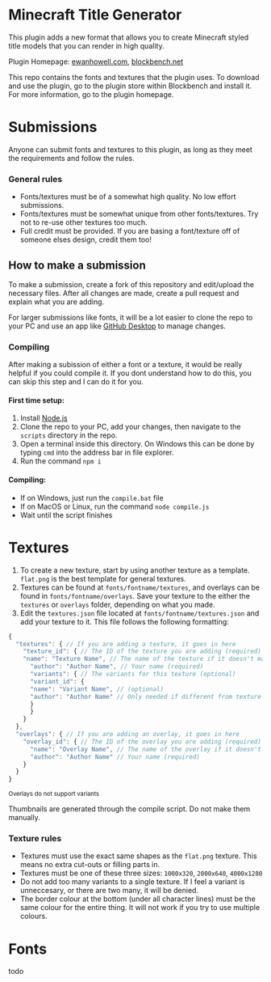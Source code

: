 # Minecraft Title Generator
This plugin adds a new format that allows you to create Minecraft styled title models that you can render in high quality.

Plugin Homepage: [ewanhowell.com](https://ewanhowell.com/plugins/minecraft-title-generator), [blockbench.net](https://www.blockbench.net/plugins/minecraft_title_generator)

This repo contains the fonts and textures that the plugin uses. To download and use the plugin, go to the plugin store within Blockbench and install it. For more information, go to the plugin homepage.

# Submissions
Anyone can submit fonts and textures to this plugin, as long as they meet the requirements and follow the rules.

### General rules
- Fonts/textures must be of a somewhat high quality. No low effort submissions.
- Fonts/textures must be somewhat unique from other fonts/textures. Try not to re-use other textures too much.
- Full credit must be provided. If you are basing a font/texture off of someone elses design, credit them too!

## How to make a submission
To make a submission, create a fork of this repository and edit/upload the necessary files. After all changes are made, create a pull request and explain what you are adding.

For larger submissions like fonts, it will be a lot easier to clone the repo to your PC and use an app like [GitHub Desktop](https://desktop.github.com/) to manage changes.

### Compiling

After making a subission of either a font or a texture, it would be really helpful if you could compile it. If you dont understand how to do this, you can skip this step and I can do it for you.

#### First time setup:
1. Install [Node.js](https://nodejs.org/)
2. Clone the repo to your PC, add your changes, then navigate to the `scripts` directory in the repo.
3. Open a terminal inside this directory. On Windows this can be done by typing `cmd` into the address bar in file explorer.
4. Run the command `npm i`

#### Compiling:
- If on Windows, just run the `compile.bat` file
- If on MacOS or Linux, run the command `node compile.js`
- Wait until the script finishes

# Textures
1. To create a new texture, start by using another texture as a template. `flat.png` is the best template for general textures.
2. Textures can be found at `fonts/fontname/textures`, and overlays can be found in `fonts/fontname/overlays`.
Save your texture to the either the `textures` or `overlays` folder, depending on what you made.
3. Edit the `textures.json` file located at `fonts/fontname/textures.json` and add your texture to it. This file follows the following formatting:
```js
{
  "textures": { // If you are adding a texture, it goes in here
    "texture_id": { // The ID of the texture you are adding (required)
    "name": "Texture Name", // The name of the texture if it doesn't match the ID (optional)
      "author": "Author Name", // Your name (required)
      "variants": { // The variants for this texture (optional)
      "variant_id": {
      "name": "Variant Name", // (optional)
      "author": "Author Name" // Only needed if different from texture author (optional)
      }
      }
    }
  },
  "overlays": { // If you are adding an overlay, it goes in here
    "overlay_id": { // The ID of the overlay you are adding (required)
      "name": "Overlay Name", // The name of the overlay if it doesn't match the ID (optional)
      "author": "Author Name" // Your name (required)
    }
  }
}
```
<sub>Overlays do not support variants</sub>

Thumbnails are generated through the compile script. Do not make them manually.

### Texture rules
- Textures must use the exact same shapes as the `flat.png` texture. This means no extra cut-outs or filling parts in.
- Textures must be one of these three sizes: `1000x320`, `2000x640`, `4000x1280`
- Do not add too many variants to a single texture. If I feel a variant is unneccesary, or there are two many, it will be denied.
- The border colour at the bottom (under all character lines) must be the same colour for the entire thing. It will not work if you try to use multiple colours.

# Fonts

todo
